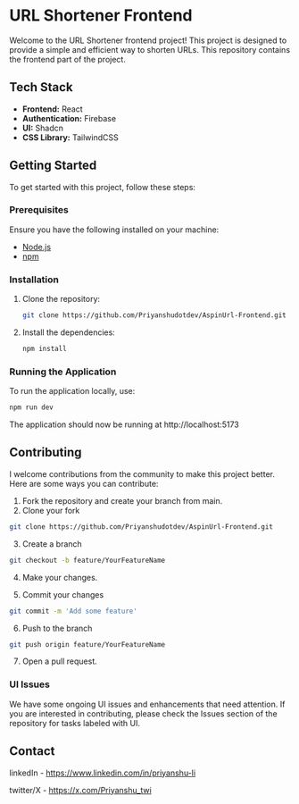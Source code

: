 # URL Shortener Frontend

Welcome to the URL Shortener frontend project! This project is designed to provide a simple and efficient way to shorten URLs. This repository contains the frontend part of the project.

## Tech Stack

- **Frontend:** React
- **Authentication:** Firebase
- **UI:** Shadcn
- **CSS Library:** TailwindCSS

## Getting Started

To get started with this project, follow these steps:

### Prerequisites

Ensure you have the following installed on your machine:

- [Node.js](https://nodejs.org/)
- [npm](https://www.npmjs.com/)

### Installation

1. Clone the repository:

   ```bash
   git clone https://github.com/Priyanshudotdev/AspinUrl-Frontend.git
   ```

2. Install the dependencies:
   ```bash
   npm install
   ```

### Running the Application

To run the application locally, use:

```bash
npm run dev
```

The application should now be running at http://localhost:5173

## Contributing

I welcome contributions from the community to make this project better. Here are some ways you can contribute:

1. Fork the repository and create your branch from main.
2. Clone your fork

```bash
git clone https://github.com/Priyanshudotdev/AspinUrl-Frontend.git
```

3. Create a branch

```bash
git checkout -b feature/YourFeatureName
```

4. Make your changes.

5. Commit your changes

```bash
git commit -m 'Add some feature'
```

6. Push to the branch

```bash
git push origin feature/YourFeatureName

```

7. Open a pull request.

### UI Issues

We have some ongoing UI issues and enhancements that need attention. If you are interested in contributing, please check the Issues section of the repository for tasks labeled with UI.

## Contact

linkedIn - https://www.linkedin.com/in/priyanshu-li

twitter/X - https://x.com/Priyanshu_twi
